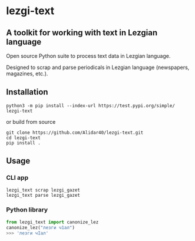 # lezgi-text

## A toolkit for working with text in Lezgian language

Open source Python suite to process text data in Lezgian language.

Designed to scrap and parse periodicals in Lezgian language (newspapers, magazines, etc.).

## Installation

```
python3 -m pip install --index-url https://test.pypi.org/simple/ lezgi-text
```

or build from source

```
git clone https://github.com/Alidar40/lezgi-text.git
cd lezgi-text
pip install .
```

## Usage

### CLI app

```
lezgi_text scrap lezgi_gazet
lezgi_text parse lezgi_gazet
```

### Python library

```python
from lezgi_text import canonize_lez
canonize_lez("лезги ч1ал")
>>> 'лезги чӀал'
```